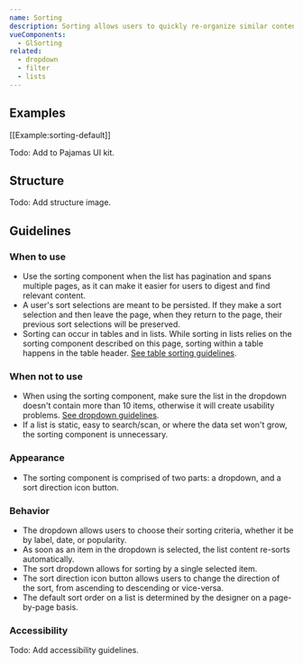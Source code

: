 ```yaml
---
name: Sorting
description: Sorting allows users to quickly re-organize similar content on a long list when the default order may be insufficient for users to scan the data set.
vueComponents: 
  - GlSorting
related:
  - dropdown
  - filter
  - lists
---
```


## Examples

[[Example:sorting-default]]

Todo: Add to Pajamas UI kit.

## Structure

Todo: Add structure image.

## Guidelines

### When to use

- Use the sorting component when the list has pagination and spans multiple pages, as it can make it easier for users to digest and find relevant content.
- A user's sort selections are meant to be persisted. If they make a sort selection and then leave the page, when they return to the page, their previous sort selections will be preserved.
- Sorting can occur in tables and in lists. While sorting in lists relies on the sorting component described on this page, sorting within a table happens in the table header. [See table sorting guidelines](/components/table#ordering-sorting).

### When not to use

- When using the sorting component, make sure the list in the dropdown doesn't contain more than 10 items, otherwise it will create usability problems. [See dropdown guidelines](/components/dropdown).
- If a list is static, easy to search/scan, or where the data set won't grow, the sorting component is unnecessary.

### Appearance 

- The sorting component is comprised of two parts: a dropdown, and a sort direction icon button.

### Behavior

- The dropdown allows users to choose their sorting criteria, whether it be by label, date, or popularity. 
- As soon as an item in the dropdown is selected, the list content re-sorts automatically. 
- The sort dropdown allows for sorting by a single selected item.
- The sort direction icon button allows users to change the direction of the sort, from ascending to descending or vice-versa.
- The default sort order on a list is determined by the designer on a page-by-page basis.

### Accessibility

Todo: Add accessibility guidelines.
